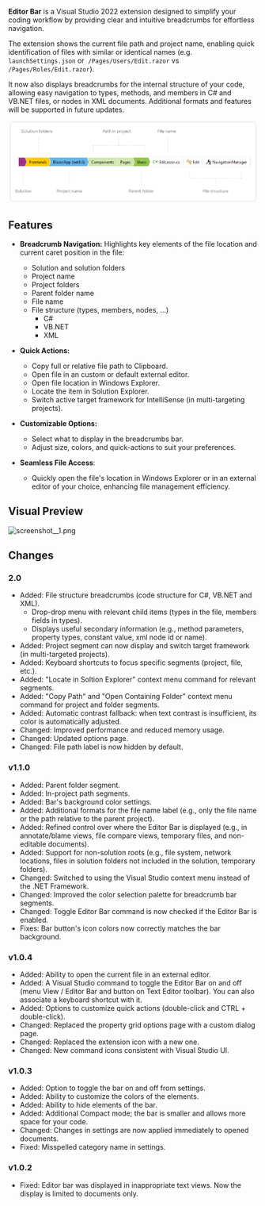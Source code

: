 **Editor Bar** is a Visual Studio 2022 extension designed to simplify your coding workflow by providing clear and intuitive breadcrumbs for effortless navigation.

The extension shows the current file path and project name, enabling quick identification of files with similar or identical names (e.g. `launchSettings.json` or  `/Pages/Users/Edit.razor` vs `/Pages/Roles/Edit.razor`). 

It now also displays breadcrumbs for the internal structure of your code, allowing easy navigation to types, methods, and members in C# and VB.NET files, or nodes in XML documents. Additional formats and features will be supported in future updates.

<div align="center">

![breadcrumbs.png](breadcrumbs.png)

</div>

## Features
- **Breadcrumb Navigation:** Highlights key elements of the file location and current caret position in the file:
  - Solution and solution folders
  - Project name
  - Project folders
  - Parent folder name
  - File name
  - File structure (types, members, nodes, ...)
    - C#
    - VB.NET
    - XML

- **Quick Actions:**
  - Copy full or relative file path to Clipboard.
  - Open file in an custom or default external editor.
  - Open file location in Windows Explorer.
  - Locate the item in Solution Explorer.
  - Switch active target framework for IntelliSense (in multi-targeting projects).

- **Customizable Options:**
  - Select what to display in the breadcrumbs bar.
  - Adjust size, colors, and quick-actions to suit your preferences.

- **Seamless File Access**:
  - Quickly open the file's location in Windows Explorer or in an external editor of your choice, enhancing file management efficiency.

## Visual Preview
![screenshot__1.png](screenshot__1.png)

## Changes

### 2.0
* Added: File structure breadcrumbs (code structure for C#, VB.NET and XML).
    - Drop-drop menu with relevant child items (types in the file, members fields in types).
    - Displays useful secondary information (e.g., method parameters, property types, constant value, xml node id or name).
* Added: Project segment can now display and switch target framework (in multi-targeted projects).
* Added: Keyboard shortcuts to focus specific segments (project, file, etc.).
* Added: "Locate in Soltion Explorer" context menu command for relevant segments.
* Added: "Copy Path" and "Open Containing Folder" context menu command for project and folder segments.
* Added: Automatic contrast fallback: when text contrast is insufficient, its color is automatically adjusted.
* Changed: Improved performance and reduced memory usage.
* Changed: Updated options page.
* Changed: File path label is now hidden by default.

### v1.1.0
* Added: Parent folder segment.
* Added: In-project path segments.
* Added: Bar's background color settings.
* Added: Additional formats for the file name label (e.g., only the file name or the path relative to the parent project).
* Added: Refined control over where the Editor Bar is displayed (e.g., in annotate/blame views, file compare views, temporary files, and non-editable documents).
* Added: Support for non-solution roots (e.g., file system, network locations, files in solution folders not included in the solution, temporary folders).
* Changed: Switched to using the Visual Studio context menu instead of the .NET Framework.
* Changed: Improved the color selection palette for breadcrumb bar segments.
* Changed: Toggle Editor Bar command is now checked if the Editor Bar is enabled.
* Fixes: Bar button's icon colors now correctly matches the bar background.

### v1.0.4
* Added: Ability to open the current file in an external editor.
* Added: A Visual Studio command to toggle the Editor Bar on and off (menu View / Editor Bar and button on Text Editor toolbar). You can also associate a keyboard shortcut with it.
* Added: Options to customize quick actions (double-click and CTRL + double-click).
* Changed: Replaced the property grid options page with a custom dialog page.
* Changed: Replaced the extension icon with a new one.
* Changed: New command icons consistent with Visual Studio UI.


### v1.0.3
* Added: Option to toggle the bar on and off from settings.
* Added: Ability to customize the colors of the elements.
* Added: Ability to hide elements of the bar.
* Added: Additional Compact mode; the bar is smaller and allows more space for your code.
* Changed: Changes in settings are now applied immediately to opened documents.
* Fixed: Misspelled category name in settings.

### v1.0.2
- Fixed: Editor bar was displayed in inappropriate text views. Now the display is limited to documents only.